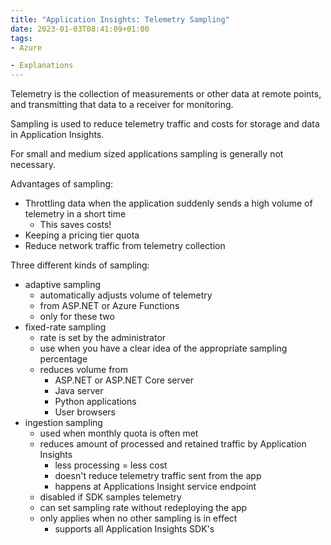 ```yaml
---
title: "Application Insights: Telemetry Sampling"
date: 2023-01-03T08:41:09+01:00
tags:
- Azure

- Explanations
---
```

Telemetry is the collection of measurements or other data at remote points, and transmitting that data to a receiver for monitoring. 

Sampling is used to reduce telemetry traffic and costs for storage and data in Application Insights.

For small and medium sized applications sampling is generally not necessary. 

Advantages of sampling:
- Throttling data when the application suddenly sends a high volume of telemetry in a short time
    - This saves costs!
- Keeping a pricing tier quota
- Reduce network traffic from telemetry collection

Three different kinds of sampling:
- adaptive sampling
    - automatically adjusts volume of telemetry
    - from ASP.NET or Azure Functions
    - only for these two
- fixed-rate sampling
    - rate is set by the administrator
    - use when you have a clear idea of the appropriate sampling percentage
    - reduces volume from 
        - ASP.NET or ASP.NET Core server
        - Java server
        - Python applications
        - User browsers
- ingestion sampling
    - used when monthly quota is often met
    - reduces amount of processed and retained traffic by Application Insights
        - less processing = less cost
        - doesn't reduce telemetry traffic sent from the app
        - happens at Applications Insight service endpoint
    - disabled if SDK samples telemetry
    - can set sampling rate without redeploying the app
    - only applies when no other sampling is in effect
        - supports all Application Insights SDK's

